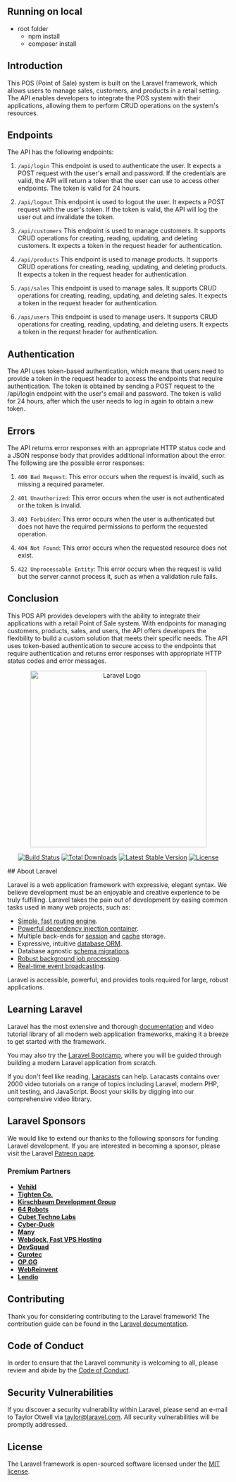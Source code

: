 ## Running on local 
- root folder 
    - npm install
    - composer install

## Introduction

This POS (Point of Sale) system is built on the Laravel framework, which allows users to manage sales, customers, and products in a retail setting. The API enables developers to integrate the POS system with their applications, allowing them to perform CRUD operations on the system's resources.

## Endpoints

The API has the following endpoints:

1. `/api/login`
   This endpoint is used to authenticate the user. It expects a POST request with the user's email and password. If the credentials are valid, the API will return a token that the user can use to access other endpoints. The token is valid for 24 hours.
2. `/api/logout`
   This endpoint is used to logout the user. It expects a POST request with the user's token. If the token is valid, the API will log the user out and invalidate the token.

3. `/api/customers`
   This endpoint is used to manage customers. It supports CRUD operations for creating, reading, updating, and deleting customers. It expects a token in the request header for authentication.

4. `/api/products`
   This endpoint is used to manage products. It supports CRUD operations for creating, reading, updating, and deleting products. It expects a token in the request header for authentication.

5. `/api/sales`
   This endpoint is used to manage sales. It supports CRUD operations for creating, reading, updating, and deleting sales. It expects a token in the request header for authentication.

6. `/api/users`
   This endpoint is used to manage users. It supports CRUD operations for creating, reading, updating, and deleting users. It expects a token in the request header for authentication.

## Authentication

The API uses token-based authentication, which means that users need to provide a token in the request header to access the endpoints that require authentication. The token is obtained by sending a POST request to the /api/login endpoint with the user's email and password. The token is valid for 24 hours, after which the user needs to log in again to obtain a new token.

## Errors

The API returns error responses with an appropriate HTTP status code and a JSON response body that provides additional information about the error. The following are the possible error responses:

1. `400 Bad Request`: This error occurs when the request is invalid, such as missing a required parameter.

2. `401 Unauthorized`: This error occurs when the user is not authenticated or the token is invalid.

3. `403 Forbidden`: This error occurs when the user is authenticated but does not have the required permissions to perform the requested operation.

4. `404 Not Found`: This error occurs when the requested resource does not exist.

5. `422 Unprocessable Entity`: This error occurs when the request is valid but the server cannot process it, such as when a validation rule fails.

## Conclusion

This POS API provides developers with the ability to integrate their applications with a retail Point of Sale system. With endpoints for managing customers, products, sales, and users, the API offers developers the flexibility to build a custom solution that meets their specific needs. The API uses token-based authentication to secure access to the endpoints that require authentication and returns error responses with appropriate HTTP status codes and error messages.

<p align="center"><a href="https://laravel.com" target="_blank"><img src="https://raw.githubusercontent.com/laravel/art/master/logo-lockup/5%20SVG/2%20CMYK/1%20Full%20Color/laravel-logolockup-cmyk-red.svg" width="400" alt="Laravel Logo"></a></p>

<p align="center">
<a href="https://github.com/laravel/framework/actions"><img src="https://github.com/laravel/framework/workflows/tests/badge.svg" alt="Build Status"></a>
<a href="https://packagist.org/packages/laravel/framework"><img src="https://img.shields.io/packagist/dt/laravel/framework" alt="Total Downloads"></a>
<a href="https://packagist.org/packages/laravel/framework"><img src="https://img.shields.io/packagist/v/laravel/framework" alt="Latest Stable Version"></a>
<a href="https://packagist.org/packages/laravel/framework"><img src="https://img.shields.io/packagist/l/laravel/framework" alt="License"></a>
</p>
## About Laravel

Laravel is a web application framework with expressive, elegant syntax. We believe development must be an enjoyable and creative experience to be truly fulfilling. Laravel takes the pain out of development by easing common tasks used in many web projects, such as:

-   [Simple, fast routing engine](https://laravel.com/docs/routing).
-   [Powerful dependency injection container](https://laravel.com/docs/container).
-   Multiple back-ends for [session](https://laravel.com/docs/session) and [cache](https://laravel.com/docs/cache) storage.
-   Expressive, intuitive [database ORM](https://laravel.com/docs/eloquent).
-   Database agnostic [schema migrations](https://laravel.com/docs/migrations).
-   [Robust background job processing](https://laravel.com/docs/queues).
-   [Real-time event broadcasting](https://laravel.com/docs/broadcasting).

Laravel is accessible, powerful, and provides tools required for large, robust applications.

## Learning Laravel

Laravel has the most extensive and thorough [documentation](https://laravel.com/docs) and video tutorial library of all modern web application frameworks, making it a breeze to get started with the framework.

You may also try the [Laravel Bootcamp](https://bootcamp.laravel.com), where you will be guided through building a modern Laravel application from scratch.

If you don't feel like reading, [Laracasts](https://laracasts.com) can help. Laracasts contains over 2000 video tutorials on a range of topics including Laravel, modern PHP, unit testing, and JavaScript. Boost your skills by digging into our comprehensive video library.

## Laravel Sponsors

We would like to extend our thanks to the following sponsors for funding Laravel development. If you are interested in becoming a sponsor, please visit the Laravel [Patreon page](https://patreon.com/taylorotwell).

### Premium Partners

-   **[Vehikl](https://vehikl.com/)**
-   **[Tighten Co.](https://tighten.co)**
-   **[Kirschbaum Development Group](https://kirschbaumdevelopment.com)**
-   **[64 Robots](https://64robots.com)**
-   **[Cubet Techno Labs](https://cubettech.com)**
-   **[Cyber-Duck](https://cyber-duck.co.uk)**
-   **[Many](https://www.many.co.uk)**
-   **[Webdock, Fast VPS Hosting](https://www.webdock.io/en)**
-   **[DevSquad](https://devsquad.com)**
-   **[Curotec](https://www.curotec.com/services/technologies/laravel/)**
-   **[OP.GG](https://op.gg)**
-   **[WebReinvent](https://webreinvent.com/?utm_source=laravel&utm_medium=github&utm_campaign=patreon-sponsors)**
-   **[Lendio](https://lendio.com)**

## Contributing

Thank you for considering contributing to the Laravel framework! The contribution guide can be found in the [Laravel documentation](https://laravel.com/docs/contributions).

## Code of Conduct

In order to ensure that the Laravel community is welcoming to all, please review and abide by the [Code of Conduct](https://laravel.com/docs/contributions#code-of-conduct).

## Security Vulnerabilities

If you discover a security vulnerability within Laravel, please send an e-mail to Taylor Otwell via [taylor@laravel.com](mailto:taylor@laravel.com). All security vulnerabilities will be promptly addressed.

## License

The Laravel framework is open-sourced software licensed under the [MIT license](https://opensource.org/licenses/MIT).
